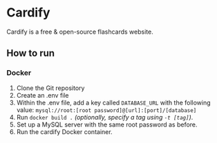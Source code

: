 # Cardify
Cardify is a free & open-source flashcards website.

## How to run

### Docker
1. Clone the Git repository
2. Create an .env file
3. Within the .env file, add a key called `DATABASE_URL` with the following value: `mysql://root:[root password]@[url]:[port]/[database]`
4. Run `docker build .` *(optionally, specify a tag using `-t [tag]`)*.
5. Set up a MySQL server with the same root password as before.
6. Run the cardify Docker container.